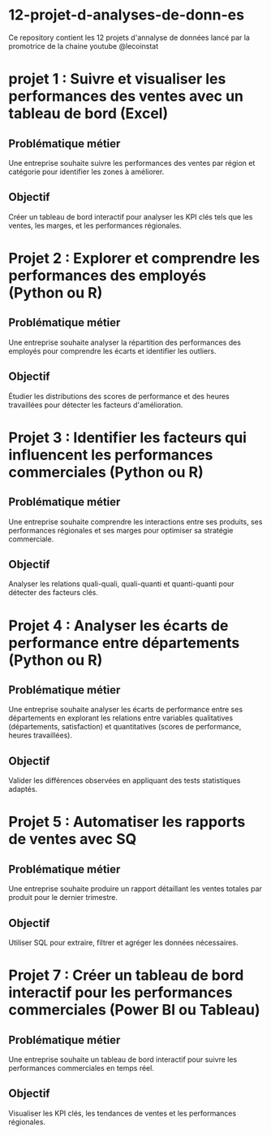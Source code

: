 # 12-projet-d-analyses-de-donn-es
Ce repository contient les 12 projets d'annalyse de données lancé par la promotrice de la chaine youtube @lecoinstat
<h1> projet 1 :  Suivre et visualiser les performances
 des ventes avec un tableau de bord (Excel)</h1>

<h2>  Problématique métier </h2>
Une entreprise souhaite suivre les performances des ventes par région
 et catégorie pour identifier les zones à améliorer.
 
 <h2>Objectif </h2>
 Créer un tableau de bord interactif pour analyser les KPI clés tels que
 les ventes, les marges, et les performances régionales.

<h1> Projet 2 : Explorer et comprendre les performances des
 employés (Python ou R)</h1>

<h2>  Problématique métier </h2>
 Une entreprise souhaite analyser la répartition des performances des
 employés pour comprendre les écarts et identifier les outliers.
 
 <h2> Objectif </h2>
  Étudier les distributions des scores de performance et des heures
 travaillées pour détecter les facteurs d'amélioration.

<h1> Projet 3 : Identifier les facteurs qui influencent les
 performances commerciales (Python ou R)</h1>

<h2>  Problématique métier </h2>
 Une entreprise souhaite comprendre les interactions entre ses
 produits, ses performances régionales et ses marges pour optimiser sa
 stratégie commerciale.
 
 <h2> Objectif </h2>
 Analyser les relations quali-quali, quali-quanti et quanti-quanti pour
 détecter des facteurs clés.

 <h1> Projet 4 : Analyser les écarts de performance entre
 départements (Python ou R)</h1>

<h2>  Problématique métier </h2>
  Une entreprise souhaite analyser les écarts de performance entre ses
 départements en explorant les relations entre variables qualitatives
 (départements, satisfaction) et quantitatives (scores de performance,
 heures travaillées).
 
 <h2> Objectif </h2>
 Valider les différences observées en appliquant des tests statistiques
 adaptés.

 <h1> Projet 5 :  Automatiser les rapports de ventes avec SQ</h1>

<h2>  Problématique métier </h2>
  Une entreprise souhaite produire un rapport détaillant les ventes
 totales par produit pour le dernier trimestre.
 
 <h2> Objectif </h2>
 Utiliser SQL pour extraire, filtrer et agréger les données nécessaires.

 <h1> Projet 7 :  Créer un tableau de bord interactif pour les performances commerciales (Power BI ou Tableau)</h1>

<h2>  Problématique métier </h2>
 Une entreprise souhaite un tableau de bord interactif pour suivre les
 performances commerciales en temps réel.
 
 <h2> Objectif </h2>
 Visualiser les KPI clés, les tendances de ventes et les performances
 régionales.

